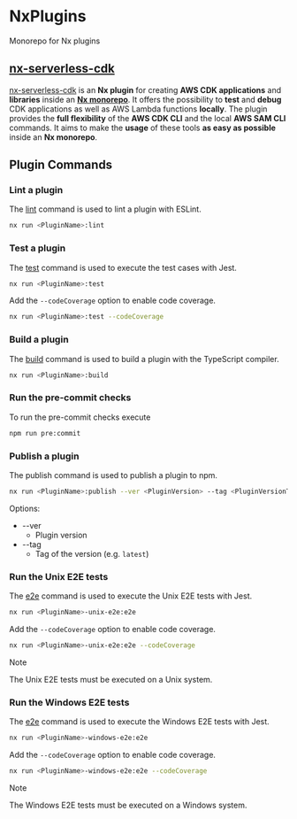 # NxPlugins

Monorepo for Nx plugins

## [nx-serverless-cdk](https://github.com/castleadmin/nx-plugins/tree/main/nx-serverless-cdk/plugin)

[nx-serverless-cdk](https://github.com/castleadmin/nx-plugins/tree/main/nx-serverless-cdk/plugin) is an **Nx plugin** for creating **AWS CDK applications** and **libraries** inside an [**Nx monorepo**](https://nx.dev/concepts/more-concepts/why-monorepos).
It offers the possibility to **test** and **debug** CDK applications as well as AWS Lambda functions **locally**.
The plugin provides the **full flexibility** of the **AWS CDK CLI** and the local **AWS SAM CLI** commands.
It aims to make the **usage** of these tools **as easy as possible** inside an **Nx monorepo**.

## Plugin Commands

### Lint a plugin

The [lint](https://nx.dev/nx-api/eslint/executors/lint) command
is used to lint a plugin with ESLint.

```bash
nx run <PluginName>:lint
```

### Test a plugin

The [test](https://nx.dev/nx-api/jest/executors/jest) command
is used to execute the test cases with Jest.

```bash
nx run <PluginName>:test
```

Add the `--codeCoverage` option to enable code coverage.

```bash
nx run <PluginName>:test --codeCoverage
```

### Build a plugin

The [build](https://nx.dev/nx-api/js/executors/tsc) command
is used to build a plugin with the TypeScript compiler.

```bash
nx run <PluginName>:build
```

### Run the pre-commit checks

To run the pre-commit checks execute

```bash
npm run pre:commit
```

### Publish a plugin

The publish command is used to publish a plugin to npm.

```bash
nx run <PluginName>:publish --ver <PluginVersion> --tag <PluginVersionTag>
```

Options:

- --ver
  - Plugin version
- --tag
  - Tag of the version (e.g. `latest`)

### Run the Unix E2E tests

The [e2e](https://nx.dev/nx-api/jest/executors/jest) command
is used to execute the Unix E2E tests with Jest.

```bash
nx run <PluginName>-unix-e2e:e2e
```

Add the `--codeCoverage` option to enable code coverage.

```bash
nx run <PluginName>-unix-e2e:e2e --codeCoverage
```

> [!NOTE]
> The Unix E2E tests must be executed on a Unix system.

### Run the Windows E2E tests

The [e2e](https://nx.dev/nx-api/jest/executors/jest) command
is used to execute the Windows E2E tests with Jest.

```bash
nx run <PluginName>-windows-e2e:e2e
```

Add the `--codeCoverage` option to enable code coverage.

```bash
nx run <PluginName>-windows-e2e:e2e --codeCoverage
```

> [!NOTE]
> The Windows E2E tests must be executed on a Windows system.
